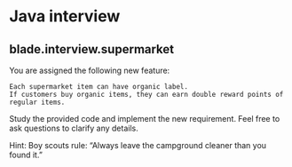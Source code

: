 # Java interview

## blade.interview.supermarket

You are assigned the following new feature:
```
Each supermarket item can have organic label.
If customers buy organic items, they can earn double reward points of regular items.
```

Study the provided code and implement the new requirement.
Feel free to ask questions to clarify any details.

Hint: Boy scouts rule: “Always leave the campground cleaner than you found it.”
